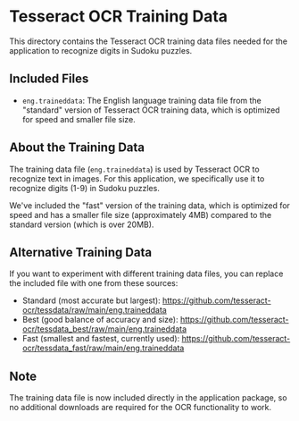 # Tesseract OCR Training Data

This directory contains the Tesseract OCR training data files needed for the application to recognize digits in Sudoku puzzles.

## Included Files

- `eng.traineddata`: The English language training data file from the "standard" version of Tesseract OCR training data, which is optimized for speed and smaller file size.

## About the Training Data

The training data file (`eng.traineddata`) is used by Tesseract OCR to recognize text in images. For this application, we specifically use it to recognize digits (1-9) in Sudoku puzzles.

We've included the "fast" version of the training data, which is optimized for speed and has a smaller file size (approximately 4MB) compared to the standard version (which is over 20MB).

## Alternative Training Data

If you want to experiment with different training data files, you can replace the included file with one from these sources:

- Standard (most accurate but largest): https://github.com/tesseract-ocr/tessdata/raw/main/eng.traineddata
- Best (good balance of accuracy and size): https://github.com/tesseract-ocr/tessdata_best/raw/main/eng.traineddata
- Fast (smallest and fastest, currently used): https://github.com/tesseract-ocr/tessdata_fast/raw/main/eng.traineddata

## Note

The training data file is now included directly in the application package, so no additional downloads are required for the OCR functionality to work.
